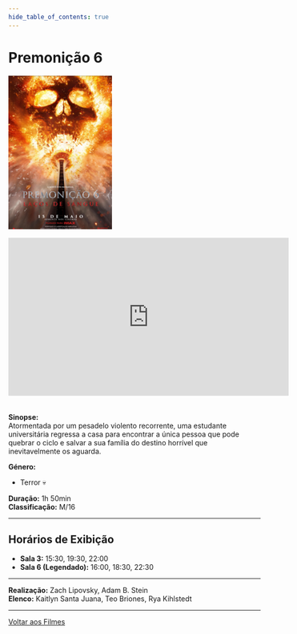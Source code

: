 ```yaml
---
hide_table_of_contents: true
---
```


# Premonição 6 

![Premonição](/img/final_destination_small.png) &nbsp;&nbsp;&nbsp;&nbsp;&nbsp;&nbsp;&nbsp;&nbsp;&nbsp;&nbsp;&nbsp;&nbsp;&nbsp;&nbsp;&nbsp;&nbsp;&nbsp;&nbsp;&nbsp;&nbsp;&nbsp;&nbsp;&nbsp;&nbsp;&nbsp;&nbsp;&nbsp;&nbsp;&nbsp;&nbsp;&nbsp;&nbsp;&nbsp;&nbsp;&nbsp;&nbsp;&nbsp;&nbsp;&nbsp;&nbsp;&nbsp;&nbsp;&nbsp;&nbsp;&nbsp;&nbsp;&nbsp;&nbsp;&nbsp;&nbsp;&nbsp;&nbsp;&nbsp;&nbsp;&nbsp;&nbsp;&nbsp;&nbsp;&nbsp;&nbsp;
<iframe width="560" height="315" src="https://www.youtube.com/embed/UWMzKXsY9A4?si=VukDPz8TwFT1hw1c" title="YouTube video player" frameborder="0" allow="accelerometer; autoplay; clipboard-write; encrypted-media; gyroscope; picture-in-picture; web-share; fullscreen" referrerpolicy="strict-origin-when-cross-origin" allowfullscreen></iframe>&nbsp;

**Sinopse:**  
Atormentada por um pesadelo violento recorrente, uma estudante universitária regressa a casa para encontrar a única pessoa que pode quebrar o ciclo e salvar a sua família do destino horrível que inevitavelmente os aguarda.

**Género:** 
- Terror :skull:

**Duração:** 1h 50min  
**Classificação:** M/16

---

## Horários de Exibição

- **Sala 3:** 15:30, 19:30, 22:00
- **Sala 6 (Legendado):** 16:00, 18:30, 22:30

---

**Realização:** Zach Lipovsky, Adam B. Stein  
**Elenco:** Kaitlyn Santa Juana, Teo Briones, Rya Kihlstedt

---

[Voltar aos Filmes](/docs/filmes)